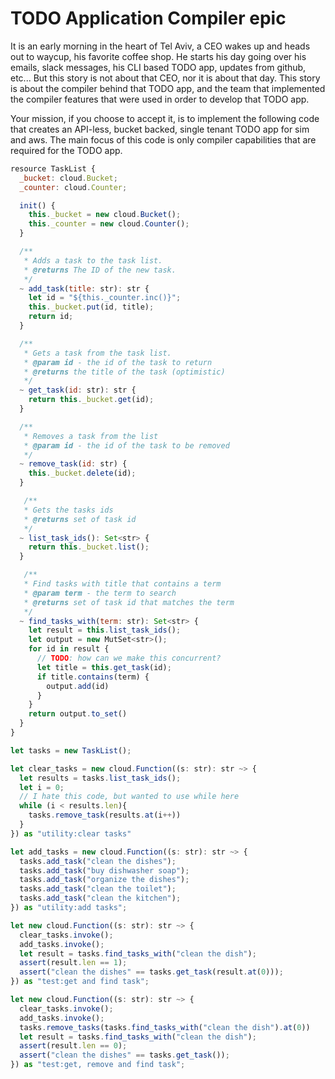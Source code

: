 # TODO Application Compiler epic


It is an early morning in the heart of Tel Aviv, a CEO wakes up and heads out to waycup, his favorite coffee shop. 
He starts his day going over his emails, slack messages, his CLI based TODO app, updates from github, etc... 
But this story is not about that CEO, nor it is about that day. 
This story is about the compiler behind that TODO app, and the team that implemented the compiler features that were used in order to develop that TODO app.

Your mission, if you choose to accept it, is to implement the following code that creates an API-less, bucket backed, single tenant TODO app for sim and aws. The main focus of this code is only compiler capabilities that are required for the TODO app.

```js
resource TaskList {
  _bucket: cloud.Bucket;
  _counter: cloud.Counter;

  init() {
    this._bucket = new cloud.Bucket();
    this._counter = new cloud.Counter();
  }

  /** 
   * Adds a task to the task list.
   * @returns The ID of the new task.
   */
  ~ add_task(title: str): str {
    let id = "${this._counter.inc()}";
    this._bucket.put(id, title);
    return id;
  }

  /** 
   * Gets a task from the task list.
   * @param id - the id of the task to return
   * @returns the title of the task (optimistic)
   */
  ~ get_task(id: str): str {
    return this._bucket.get(id);
  }

  /** 
   * Removes a task from the list
   * @param id - the id of the task to be removed
   */
  ~ remove_task(id: str) {
    this._bucket.delete(id);
  }

   /** 
   * Gets the tasks ids 
   * @returns set of task id
   */
  ~ list_task_ids(): Set<str> {
    return this._bucket.list();
  }

   /** 
   * Find tasks with title that contains a term
   * @param term - the term to search
   * @returns set of task id that matches the term
   */
  ~ find_tasks_with(term: str): Set<str> {
    let result = this.list_task_ids();
    let output = new MutSet<str>();
    for id in result {
      // TODO: how can we make this concurrent?
      let title = this.get_task(id);
      if title.contains(term) {
        output.add(id)
      }
    }
    return output.to_set()
  }
}

let tasks = new TaskList();

let clear_tasks = new cloud.Function((s: str): str ~> {
  let results = tasks.list_task_ids();
  let i = 0;
  // I hate this code, but wanted to use while here
  while (i < results.len){
    tasks.remove_task(results.at(i++)) 
  }
}) as "utility:clear tasks"

let add_tasks = new cloud.Function((s: str): str ~> {
  tasks.add_task("clean the dishes");
  tasks.add_task("buy dishwasher soap");
  tasks.add_task("organize the dishes");
  tasks.add_task("clean the toilet");
  tasks.add_task("clean the kitchen");
}) as "utility:add tasks";

let new cloud.Function((s: str): str ~> {
  clear_tasks.invoke();
  add_tasks.invoke();
  let result = tasks.find_tasks_with("clean the dish");
  assert(result.len == 1);
  assert("clean the dishes" == tasks.get_task(result.at(0)));
}) as "test:get and find task";

let new cloud.Function((s: str): str ~> {
  clear_tasks.invoke();
  add_tasks.invoke();
  tasks.remove_tasks(tasks.find_tasks_with("clean the dish").at(0))
  let result = tasks.find_tasks_with("clean the dish");
  assert(result.len == 0);
  assert("clean the dishes" == tasks.get_task());
}) as "test:get, remove and find task";
```

